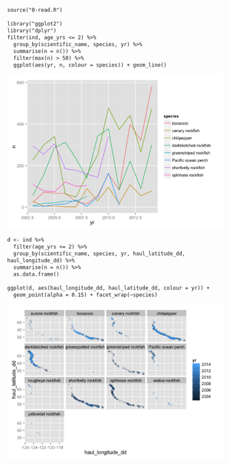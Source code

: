     source("0-read.R")

    library("ggplot2")
    library("dplyr")
    filter(ind, age_yrs <= 2) %>%
      group_by(scientific_name, species, yr) %>%
      summarise(n = n()) %>%
      filter(max(n) > 50) %>%
      ggplot(aes(yr, n, colour = species)) + geom_line()

![](1-explore_files/figure-markdown_strict/unnamed-chunk-2-1.png)

    d <- ind %>%
      filter(age_yrs <= 2) %>%
      group_by(scientific_name, species, yr, haul_latitude_dd, haul_longitude_dd) %>%
      summarise(n = n()) %>%
      as.data.frame()

    ggplot(d, aes(haul_longitude_dd, haul_latitude_dd, colour = yr)) + 
      geom_point(alpha = 0.15) + facet_wrap(~species)

![](1-explore_files/figure-markdown_strict/unnamed-chunk-3-1.png)

